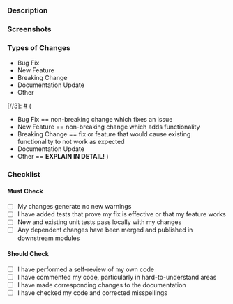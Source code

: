 ### Description

### Screenshots

[//1]: # (If appropriate, delete if not)

### Types of Changes

[//2]: # (Delete others)

- Bug Fix 
- New Feature 
- Breaking Change 
- Documentation Update
- Other

[//3]: # (
- Bug Fix == non-breaking change which fixes an issue
- New Feature == non-breaking change which adds functionality
- Breaking Change == fix or feature that would cause existing functionality to
  not work as expected
- Documentation Update
- Other == **EXPLAIN IN DETAIL!**
)

### Checklist

#### Must Check

- [ ] My changes generate no new warnings
- [ ] I have added tests that prove my fix is effective or that my feature works
- [ ] New and existing unit tests pass locally with my changes
- [ ] Any dependent changes have been merged and published in downstream modules

#### Should Check

- [ ] I have performed a self-review of my own code
- [ ] I have commented my code, particularly in hard-to-understand areas
- [ ] I have made corresponding changes to the documentation
- [ ] I have checked my code and corrected misspellings
